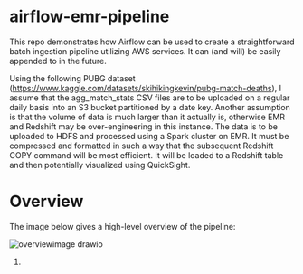 # airflow-emr-pipeline
This repo demonstrates how Airflow can be used to create
a straightforward batch ingestion pipeline utilizing AWS services.
It can (and will) be easily appended to in the future.

Using the following PUBG dataset (https://www.kaggle.com/datasets/skihikingkevin/pubg-match-deaths), I assume that the agg_match_stats CSV files are to be uploaded on a regular daily basis into an S3 bucket partitioned by a date key. Another assumption is that the volume of data is much larger than it actually is, otherwise EMR and Redshift may be over-engineering in this instance. The data is to be uploaded to HDFS and processed using a Spark cluster on EMR. It must be compressed and formatted in such a way that the subsequent Redshift COPY command will be most efficient. It will be loaded to a Redshift table and then potentially visualized using QuickSight.

# Overview
The image below gives a high-level overview of the pipeline:

![overviewimage drawio](https://user-images.githubusercontent.com/110303838/182579765-ab4915d0-47f7-4ff3-b248-7d2fdbd42533.png)

1) 
